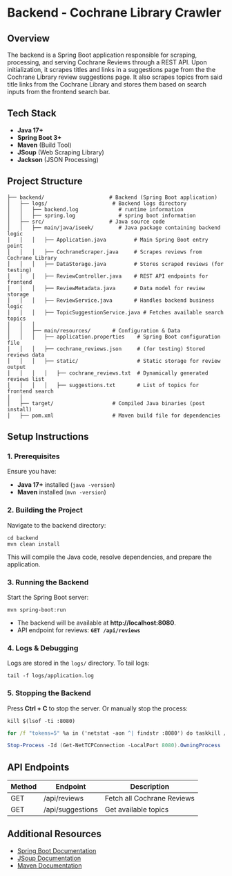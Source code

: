 # Backend - Cochrane Library Crawler

## Overview
The backend is a Spring Boot application responsible for scraping, processing, and serving Cochrane Reviews through a REST API. Upon initialization, it scrapes titles and links in a suggestions page from the the Cochrane Library review suggestions page. It also scrapes topics from said title links from the Cochrane Library and stores them based on search inputs from the frontend search bar.

## Tech Stack
- **Java 17+**
- **Spring Boot 3+**
- **Maven** (Build Tool)
- **JSoup** (Web Scraping Library)
- **Jackson** (JSON Processing)

## Project Structure
```
├── backend/                     # Backend (Spring Boot application)
│   ├── logs/                     # Backend logs directory 
│	│   ├── backend.log           	# runtime information
│	│   ├── spring.log				# spring boot information
│   ├── src/                     # Java source code
│   │   ├── main/java/iseek/        # Java package containing backend logic
│   │   │   ├── Application.java         # Main Spring Boot entry point
│   │   │   ├── CochraneScraper.java     # Scrapes reviews from Cochrane Library
│   │   │   ├── DataStorage.java         # Stores scraped reviews (for testing)
│   │   │   ├── ReviewController.java    # REST API endpoints for frontend
│   │   │   ├── ReviewMetadata.java      # Data model for review storage
│   │   │   ├── ReviewService.java       # Handles backend business logic
│   │   │   ├── TopicSuggestionService.java # Fetches available search topics
│   │   │
│   │   ├── main/resources/       # Configuration & Data
│   │   │   ├── application.properties    # Spring Boot configuration file
│   │   │   ├── cochrane_reviews.json     # (for testing) Stored reviews data
│   │   │   ├── static/                   # Static storage for review output
│   │   │   │   ├── cochrane_reviews.txt  # Dynamically generated reviews list
│   │   │   │   ├── suggestions.txt       # List of topics for frontend search
│   │
│   ├── target/                   # Compiled Java binaries (post install)
│   ├── pom.xml                   # Maven build file for dependencies
```
## Setup Instructions
### 1. Prerequisites
Ensure you have:
- **Java 17+** installed (`java -version`)
- **Maven** installed (`mvn -version`)

### 2. Building the Project
Navigate to the backend directory:
```linux, cmd, powershell
cd backend
mvn clean install
```
This will compile the Java code, resolve dependencies, and prepare the application.

### 3. Running the Backend
Start the Spring Boot server:
```linux cmd, powershell
mvn spring-boot:run
```
- The backend will be available at **http://localhost:8080**.
- API endpoint for reviews: **`GET /api/reviews`**

### 4. Logs & Debugging
Logs are stored in the `logs/` directory.
To tail logs:
```linux
tail -f logs/application.log
```

### 5. Stopping the Backend
Press **Ctrl + C** to stop the server.
Or manually stop the process:
```linux
kill $(lsof -ti :8080)
```
```cmd
for /f "tokens=5" %a in ('netstat -aon ^| findstr :8080') do taskkill /PID %a /F

```
```powerShell
Stop-Process -Id (Get-NetTCPConnection -LocalPort 8080).OwningProcess
```
## API Endpoints
| Method | Endpoint        | Description |
|--------|----------------|-------------|
| GET    | /api/reviews   | Fetch all Cochrane Reviews |
| GET    | /api/suggestions | Get available topics |

## Additional Resources
- [Spring Boot Documentation](https://spring.io/projects/spring-boot)
- [JSoup Documentation](https://jsoup.org/)
- [Maven Documentation](https://maven.apache.org/)

